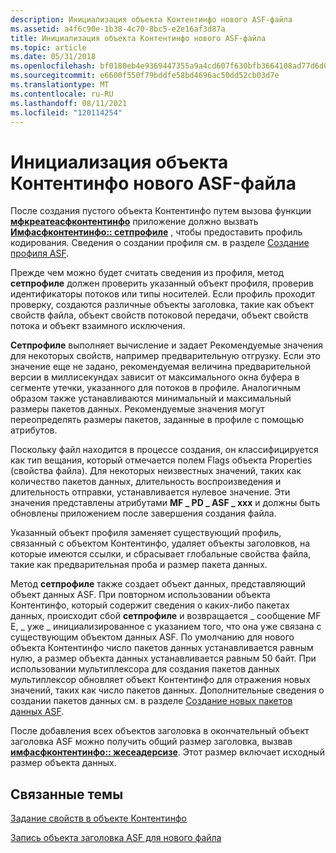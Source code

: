 ```yaml
---
description: Инициализация объекта Контентинфо нового ASF-файла
ms.assetid: a4f6c90e-1b38-4c70-8bc5-e2e16af3d87a
title: Инициализация объекта Контентинфо нового ASF-файла
ms.topic: article
ms.date: 05/31/2018
ms.openlocfilehash: bf0180eb4e9369447355a9a4cd607f630bfb3664108ad77d6d008c281f92fdf1
ms.sourcegitcommit: e6600f550f79bddfe58bd4696ac50dd52cb03d7e
ms.translationtype: MT
ms.contentlocale: ru-RU
ms.lasthandoff: 08/11/2021
ms.locfileid: "120114254"
---
```

# <a name="initializing-the-contentinfo-object-of-a-new-asf-file"></a>Инициализация объекта Контентинфо нового ASF-файла

После создания пустого объекта Контентинфо путем вызова функции [**мфкреатеасфконтентинфо**](/windows/desktop/api/wmcontainer/nf-wmcontainer-mfcreateasfcontentinfo) приложение должно вызвать [**Имфасфконтентинфо:: сетпрофиле**](/windows/desktop/api/wmcontainer/nf-wmcontainer-imfasfcontentinfo-setprofile) , чтобы предоставить профиль кодирования. Сведения о создании профиля см. в разделе [Создание профиля ASF](creating-an-asf-profile.md).

Прежде чем можно будет считать сведения из профиля, метод **сетпрофиле** должен проверить указанный объект профиля, проверив идентификаторы потоков или типы носителей. Если профиль проходит проверку, создаются различные объекты заголовка, такие как объект свойств файла, объект свойств потоковой передачи, объект свойств потока и объект взаимного исключения.

**Сетпрофиле** выполняет вычисление и задает Рекомендуемые значения для некоторых свойств, например предварительную отгрузку. Если это значение еще не задано, рекомендуемая величина предварительной версии в миллисекундах зависит от максимального окна буфера в сегменте утечки, указанного для потоков в профиле. Аналогичным образом также устанавливаются минимальный и максимальный размеры пакетов данных. Рекомендуемые значения могут переопределять размеры пакетов, заданные в профиле с помощью атрибутов.

Поскольку файл находится в процессе создания, он классифицируется как тип вещания, который отмечается полем Flags объекта Properties (свойства файла). Для некоторых неизвестных значений, таких как количество пакетов данных, длительность воспроизведения и длительность отправки, устанавливается нулевое значение. Эти значения представлены атрибутами **MF \_ PD \_ ASF \_ xxx** и должны быть обновлены приложением после завершения создания файла.

Указанный объект профиля заменяет существующий профиль, связанный с объектом Контентинфо, удаляет объекты заголовков, на которые имеются ссылки, и сбрасывает глобальные свойства файла, такие как предварительная проба и размер пакета данных.

Метод **сетпрофиле** также создает объект данных, представляющий объект данных ASF. При повторном использовании объекта Контентинфо, который содержит сведения о каких-либо пакетах данных, происходит сбой **сетпрофиле** и возвращается \_ сообщение MF E, \_ уже \_ инициализированное с указанием того, что она уже связана с существующим объектом данных ASF. По умолчанию для нового объекта Контентинфо число пакетов данных устанавливается равным нулю, а размер объекта данных устанавливается равным 50 байт. При использовании мультиплексора для создания пакетов данных мультиплексор обновляет объект Контентинфо для отражения новых значений, таких как число пакетов данных. Дополнительные сведения о создании пакетов данных см. в разделе [Создание новых пакетов данных ASF](generating-new-asf-data-packets.md).

После добавления всех объектов заголовка в окончательный объект заголовка ASF можно получить общий размер заголовка, вызвав [**имфасфконтентинфо:: жесеадерсизе**](/windows/desktop/api/wmcontainer/nf-wmcontainer-imfasfcontentinfo-getheadersize). Этот размер включает исходный размер объекта данных.

## <a name="related-topics"></a>Связанные темы

<dl> <dt>

[Задание свойств в объекте Контентинфо](setting-properties-in-the-contentinfo-object.md)
</dt> <dt>

[Запись объекта заголовка ASF для нового файла](writing-an-asf-header-object-for-a-new-file.md)
</dt> </dl>

 

 




